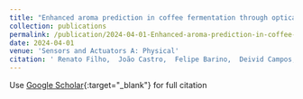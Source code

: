 ```yaml
---
title: "Enhanced aroma prediction in coffee fermentation through optical fiber sensor data fusion"
collection: publications
permalink: /publication/2024-04-01-Enhanced-aroma-prediction-in-coffee-fermentation-through-optical-fiber-sensor-data-fusion
date: 2024-04-01
venue: 'Sensors and Actuators A: Physical'
citation: ' Renato Filho,  João Castro,  Felipe Barino,  Deivid Campos,  Alexandre Santos, &quot;Enhanced aroma prediction in coffee fermentation through optical fiber sensor data fusion.&quot; Sensors and Actuators A: Physical, 2024.'
---
```

Use [Google Scholar](https://scholar.google.com/scholar?q=Enhanced+aroma+prediction+in+coffee+fermentation+through+optical+fiber+sensor+data+fusion){:target="_blank"} for full citation